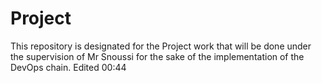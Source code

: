 # Project
This repository is designated for the Project work that will be done under the supervision of Mr Snoussi for the sake of the implementation of the DevOps chain.
Edited 00:44
